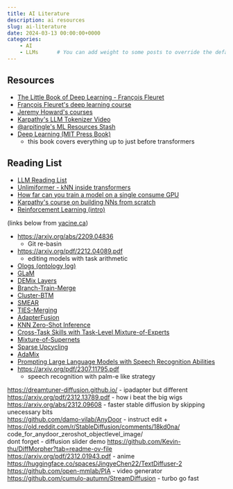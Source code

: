 ```yaml
---
title: AI Literature
description: ai resources
slug: ai-literature
date: 2024-03-13 00:00:00+0000
categories:
    - AI
    - LLMs      # You can add weight to some posts to override the default sorting (date descending)
---
```


## Resources
- [The Little Book of Deep Learning - François Fleuret](https://fleuret.org/francois/lbdl.html)
- [François Fleuret's deep learning course](https://fleuret.org/dlc/)
- [Jeremy Howard's courses](https://course.fast.ai/)
- [Karpathy's LLM Tokenizer Video](https://www.youtube.com/watch?v=zduSFxRajkE)
- [@arpitingle's ML Resources Stash](https://arc.net/e/D242E263-31FD-4CF9-A2D5-B67519C049AF)
- [Deep Learning (MIT Press Book)](https://www.deeplearningbook.org/)
  + this book covers everything up to just before transformers

## Reading List 
- [LLM Reading List](https://gist.github.com/veekaybee/be375ab33085102f9027853128dc5f0e)
- [Unlimiformer - kNN inside transformers](https://arxiv.org/abs/2305.01625/)
- [How far can you train a model on a single consume GPU](https://arxiv.org/pdf/2212.14034.pdf)
- [Karpathy's course on building NNs from scratch](https://karpathy.ai/zero-to-hero.html)
- [Reinforcement Learning (intro)](http://incompleteideas.net/book/the-book-2nd.html)


(links below from [yacine.ca](https://yacine.ca/))

- https://arxiv.org/abs/2209.04836
  - Git re-basin
- https://arxiv.org/pdf/2212.04089.pdf
  - editing models with task arithmetic
- [Ologs (ontology log) ](https://math.mit.edu/~dspivak/informatics/olog.pdf)
- [GLaM](https://arxiv.org/pdf/2112.06905.pdf)
- [DEMix Layers](https://arxiv.org/pdf/2108.05036.pdf)
- [Branch-Train-Merge](https://arxiv.org/pdf/2208.03306.pdf)
- [Cluster-BTM](https://arxiv.org/abs/2303.14177)
- [SMEAR](https://arxiv.org/pdf/2306.03745.pdf)
- [TIES-Merging](https://arxiv.org/abs/2306.01708)
- [AdapterFusion](https://arxiv.org/pdf/2005.00247.pdf)
- [KNN Zero-Shot Inference](https://suchin.io/assets/knnprompt.pdf)
- [Cross-Task Skills with Task-Level Mixture-of-Experts](https://arxiv.org/abs/2205.12701)
- [Mixture-of-Supernets](https://arxiv.org/pdf/2306.04845.pdf)
- [Sparse Upcycling](https://arxiv.org/abs/2212.05055)
- [AdaMix](https://www.microsoft.com/en-us/research/uploads/prod/2022/05/Mixture_of_Adaptations_EMNLP_2022-2.pdf) 
- [Prompting Large Language Models with Speech Recognition Abilities](https://arxiv.org/pdf/2307.11795.pdf)
- https://arxiv.org/pdf/2307.11795.pdf
  - speech recognition with palm-e like strategy

https://dreamtuner-diffusion.github.io/ - ipadapter but different  
https://arxiv.org/pdf/2312.13789.pdf - how i beat the big wigs
https://arxiv.org/abs/2312.09608 - faster stable diffusion by skipping unecessary bits  
https://github.com/damo-vilab/AnyDoor - instruct edit + https://old.reddit.com/r/StableDiffusion/comments/18kd0na/ code_for_anydoor_zeroshot_objectlevel_image/  
dont forget - diffusion slider demo https://github.com/Kevin-thu/DiffMorpher?tab=readme-ov-file  
https://arxiv.org/pdf/2312.01943.pdf - anime  
https://huggingface.co/spaces/JingyeChen22/TextDiffuser-2   
https://github.com/open-mmlab/PIA - video generator  
https://github.com/cumulo-autumn/StreamDiffusion - turbo go fast  


